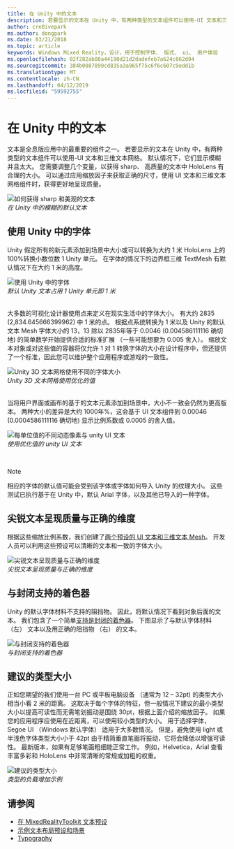```yaml
---
title: 在 Unity 中的文本
description: 若要显示的文本在 Unity 中，有两种类型的文本组件可以使用-UI 文本和三维文本网格。
author: cre8ivepark
ms.author: dongpark
ms.date: 03/21/2018
ms.topic: article
keywords: Windows Mixed Reality，设计，用于控制字体、 版式、 ui、 用户体验
ms.openlocfilehash: 02f282ab80a44190d21d2dadefeb7a624c862d04
ms.sourcegitcommit: 384b0087899cd835a3a965f75c6f6c607c9edd1b
ms.translationtype: MT
ms.contentlocale: zh-CN
ms.lasthandoff: 04/12/2019
ms.locfileid: "59592755"
---
```

# <a name="text-in-unity"></a>在 Unity 中的文本

文本是全息版应用中的最重要的组件之一。 若要显示的文本在 Unity 中，有两种类型的文本组件可以使用-UI 文本和三维文本网格。 默认情况下，它们显示模糊并且太大。 您需要调整几个变量，以获得 sharp、 高质量的文本中 HoloLens 有合理的大小。 可以通过应用缩放因子来获取正确的尺寸，使用 UI 文本和三维文本网格组件时，获得更好地呈现质量。

![如何获得 sharp 和美观的文本](images/hug-text-02-640px.png)<br>
*在 Unity 中的模糊的默认文本*

## <a name="working-with-fonts-in-unity"></a>使用 Unity 中的字体

Unity 假定所有的新元素添加到场景中大小或可以转换为大约 1 米 HoloLens 上的 100%转换小数位数 1 Unity 单元。 在字体的情况下的边界框三维 TextMesh 有默认情况下在大约 1 米的高度。

![使用 Unity 中的字体](images/640px-hug-text-03.png)<br>
*默认 Unity 文本占用 1 Unity 单元即 1 米*

<br>
大多数的可视化设计器使用点来定义在现实生活中的字体大小。 有大约 2835 (2,834.645666399962) 中 1 米的点。 根据点系统转换为 1 米以及 Unity 的默认文本 Mesh 字体大小的 13，13 除以 2835年等于 0.0046 (0.004586111116 确切地) 的简单数学开始提供合适的标准扩展 （一些可能想要为 0.005 舍入）。 缩放文本对象或对这些值的容器将仅允许 1 对 1 转换字体的大小在设计程序中，但还提供了一个标准，因此您可以维护整个应用程序或游戏的一致性。

![Unity 3D 文本网格使用不同的字体大小](images/hug-text-05-1000px.png)<br>
*Unity 3D 文本网格使用优化的值*

<br>
当将用户界面或画布的基于的文本元素添加到场景中，大小不一致会仍然为更高版本。 两种大小的差异是大约 1000年%，这会基于 UI 文本组件到 0.00046 (0.0004586111116 确切地) 显示比例系数或 0.0005 的舍入值。

![每单位值的不同动态像素与 unity UI 文本](images/hug-text-04-1000px.png)<br>
*使用优化值的 unity UI 文本*

<br>

>[!NOTE]
>相应的字体的默认值可能会受到该字体或字体如何导入 Unity 的纹理大小。 这些测试已执行基于在 Unity 中，默认 Arial 字体，以及其他已导入的一种字体。

## <a name="sharp-text-rendering-quality-with-proper-dimension"></a>尖锐文本呈现质量与正确的维度

根据这些缩放比例系数，我们创建了[两个预设的 UI 文本和三维文本 Mesh](https://github.com/Microsoft/MixedRealityToolkit-Unity/tree/htk_release/Assets/HoloToolkit/UX/Prefabs)。 开发人员可以利用这些预设可以清晰的文本和一致的字体大小。

![尖锐文本呈现质量与正确的维度](images/hug-text-06-1000px.png)<br>
*尖锐文本呈现质量与正确的维度*

## <a name="shader-with-occlusion-support"></a>与封闭支持的着色器

Unity 的默认字体材料不支持的阻挡物。 因此，将默认情况下看到对象后面的文本。 我们包含了一个简单[支持是封闭的着色器](https://github.com/Microsoft/MixedRealityToolkit-Unity/tree/htk_release/Assets/HoloToolkit/UX/Shaders)。 下图显示了与默认字体材料 （左） 文本以及用正确的阻挡物 （右） 的文本。

![与封闭支持的着色器](images/hug-text-07-1000px.png)<br>
*与封闭支持的着色器*

## <a name="recommended-type-size"></a>建议的类型大小

正如您期望的我们使用一台 PC 或平板电脑设备 （通常为 12 – 32pt) 的类型大小相当小看 2 米的距离。 这取决于每个字体的特征，但一般情况下建议的最小类型大小以提高可读性而无需笔划振动是围绕 30pt，根据上面介绍的缩放因子。 如果您的应用程序应使用在近距离，可以使用较小类型的大小。 用于选择字体，Segoe UI （Windows 默认字体） 适用于大多数情况。 但是，避免使用 light 或半浅色字体类型大小小于 42pt 由于精简垂直笔画将振动，它将会降低以增强可读性。 最新版本，如果有足够笔画粗细能正常工作。 例如，Helvetica，Arial 查看丰富多彩和 HoloLens 中非常清晰的常规或加粗的权重。

![建议的类型大小](images/hug-text-08-1000px.png)<br>
*类型的负载增加示例*

## <a name="see-also"></a>请参阅
* [在 MixedRealityToolkit 文本预设](https://github.com/Microsoft/MixedRealityToolkit-Unity/tree/htk_release/Assets/HoloToolkit/UX/Prefabs)
* [示例文本布局预设和场景](https://github.com/Microsoft/MixedRealityToolkit-Unity/tree/htk_release/Assets/HoloToolkit-Examples/UX/Scenes)
* [Typography](typography.md)

 
